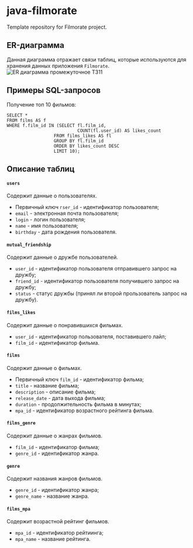 # java-filmorate
Template repository for Filmorate project.


## **ER-диаграмма**

Данная диаграмма отражает связи таблиц, которые используются для хранения данных приложения `Filmorate`.
![ER диаграмма промежуточное ТЗ11](https://user-images.githubusercontent.com/114754182/226654457-4de00149-2d48-4fb1-9d97-9c94cfb4b80c.png)

## **Примеры SQL-запросов**

Получение топ 10 фильмов:

```
SELECT *
FROM films AS f
WHERE f.film_id IN (SELECT fl.film_id,
                           COUNT(fl.user_id) AS likes_count
                  FROM films_likes AS fl
                  GROUP BY fl.film_id
                  ORDER BY likes_count DESC
                  LIMIT 10);
```                  

## **Описание таблиц**

#### `users`
Содержит данные о пользователях.
- Первичный ключ `гser_id` - идентификатор пользователя;
- `email` - электронная почта пользователя;
- `login` - логин пользователя;
- `name` - имя пользователя;
- `birthday` - дата рождения пользователя.

#### `mutual_friendship`
Содержит данные о дружбе пользователей.
- `user_id` - идентификатор пользователя отправившего запрос на дружбу;
- `friend_id` - идентификатор пользователя получившего запрос на дружбу;
- `status` - статус дружбы (принял ли второй прользователь запрос на дружбу).

#### `films_likes`
Содержит данные о понравившихся фильмах.
- `user_id` - идентификатор пользователя, поставившего лайл;
- `film_id` - идентификатор фильма.

#### `films`
Содержит данные о фильмах.
- Первичный ключ `film_id` - идентификатор фильма;
- `title` - название фильма;
- `description` - описание фильма;
- `release_date` - дата выхода фильма;
- `duration` - продолжительность фильма в минутах;
- `mpa_id` - идентификатор возрастного рейтинга фильма.

#### `films_genre`
Содержит данные о жанрах фильмов.
- `film_id` - идентификатор фильма;
- `genre_id` - идентификатор жанра.

#### `genre`
Содержит названия жанров фильмов.
- `genre_id` - идентификатор жанра;
- `genre_name` - название жанра.

#### `films_mpa`
Содержит возрастной рейтинг фильмов.
- `mpa_id` - идентификатор рейтиинга;
- `mpa_name` - название рейтинга.
